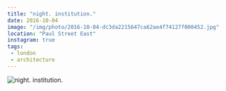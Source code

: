 ```yaml
---
title: "night. institution."
date: 2016-10-04
image: "/img/photo/2016-10-04-dc3da2215647ca62ae4f74127f000452.jpg"
location: "Paul Street East"
instagram: true
tags:
 - london
 - architecture
---
```


![night. institution.](/img/photo/2016-10-04-dc3da2215647ca62ae4f74127f000452.jpg)

